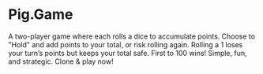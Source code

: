 # Pig.Game
A two-player game where each rolls a dice to accumulate points. Choose to "Hold" and add points to your total, or risk rolling again. Rolling a 1 loses your turn’s points but keeps your total safe. First to 100 wins! Simple, fun, and strategic. Clone &amp; play now!
